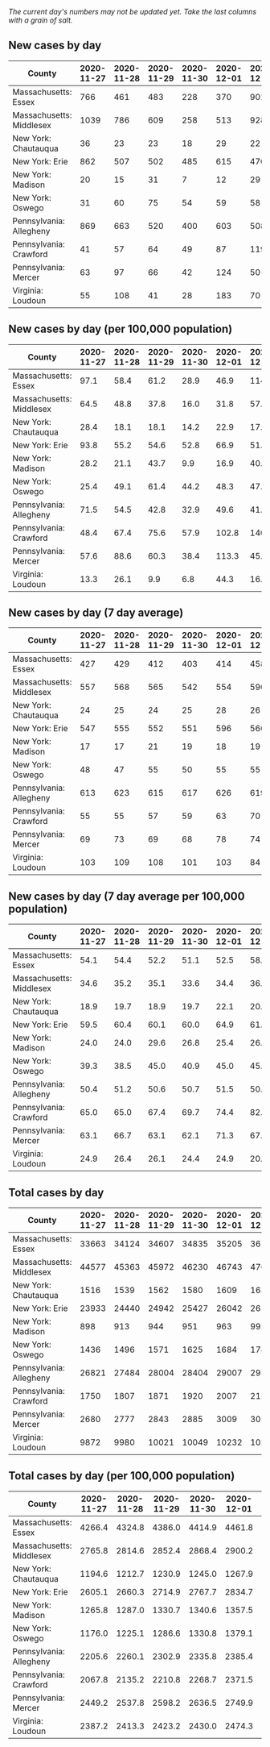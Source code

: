_The current day's numbers may not be updated yet. Take the last columns with a grain of salt._
## New cases by day

| County | 2020-11-27 | 2020-11-28 | 2020-11-29 | 2020-11-30 | 2020-12-01 | 2020-12-02 | 2020-12-03 |
| --- | --- | --- | --- | --- | --- | --- | --- |
| Massachusetts: Essex | 766 | 461 | 483 | 228 | 370 | 901 | 1370 |
| Massachusetts: Middlesex | 1039 | 786 | 609 | 258 | 513 | 928 | 1225 |
| New York: Chautauqua | 36 | 23 | 23 | 18 | 29 | 22 | 61 |
| New York: Erie | 862 | 507 | 502 | 485 | 615 | 476 | 592 |
| New York: Madison | 20 | 15 | 31 | 7 | 12 | 29 | 51 |
| New York: Oswego | 31 | 60 | 75 | 54 | 59 | 58 | 57 |
| Pennsylvania: Allegheny | 869 | 663 | 520 | 400 | 603 | 508 | 1028 |
| Pennsylvania: Crawford | 41 | 57 | 64 | 49 | 87 | 119 | 95 |
| Pennsylvania: Mercer | 63 | 97 | 66 | 42 | 124 | 50 | 150 |
| Virginia: Loudoun | 55 | 108 | 41 | 28 | 183 | 70 | 74 |

## New cases by day (per 100,000 population)

| County | 2020-11-27 | 2020-11-28 | 2020-11-29 | 2020-11-30 | 2020-12-01 | 2020-12-02 | 2020-12-03 |
| --- | --- | --- | --- | --- | --- | --- | --- |
| Massachusetts: Essex | 97.1 | 58.4 | 61.2 | 28.9 | 46.9 | 114.2 | 173.6 |
| Massachusetts: Middlesex | 64.5 | 48.8 | 37.8 | 16.0 | 31.8 | 57.6 | 76.0 |
| New York: Chautauqua | 28.4 | 18.1 | 18.1 | 14.2 | 22.9 | 17.3 | 48.1 |
| New York: Erie | 93.8 | 55.2 | 54.6 | 52.8 | 66.9 | 51.8 | 64.4 |
| New York: Madison | 28.2 | 21.1 | 43.7 | 9.9 | 16.9 | 40.9 | 71.9 |
| New York: Oswego | 25.4 | 49.1 | 61.4 | 44.2 | 48.3 | 47.5 | 46.7 |
| Pennsylvania: Allegheny | 71.5 | 54.5 | 42.8 | 32.9 | 49.6 | 41.8 | 84.5 |
| Pennsylvania: Crawford | 48.4 | 67.4 | 75.6 | 57.9 | 102.8 | 140.6 | 112.3 |
| Pennsylvania: Mercer | 57.6 | 88.6 | 60.3 | 38.4 | 113.3 | 45.7 | 137.1 |
| Virginia: Loudoun | 13.3 | 26.1 | 9.9 | 6.8 | 44.3 | 16.9 | 17.9 |

## New cases by day (7 day average)

| County | 2020-11-27 | 2020-11-28 | 2020-11-29 | 2020-11-30 | 2020-12-01 | 2020-12-02 | 2020-12-03 |
| --- | --- | --- | --- | --- | --- | --- | --- |
| Massachusetts: Essex | 427 | 429 | 412 | 403 | 414 | 458 | 654 |
| Massachusetts: Middlesex | 557 | 568 | 565 | 542 | 554 | 590 | 765 |
| New York: Chautauqua | 24 | 25 | 24 | 25 | 28 | 26 | 30 |
| New York: Erie | 547 | 555 | 552 | 551 | 596 | 566 | 577 |
| New York: Madison | 17 | 17 | 21 | 19 | 18 | 19 | 24 |
| New York: Oswego | 48 | 47 | 55 | 50 | 55 | 55 | 56 |
| Pennsylvania: Allegheny | 613 | 623 | 615 | 617 | 626 | 619 | 656 |
| Pennsylvania: Crawford | 55 | 55 | 57 | 59 | 63 | 70 | 73 |
| Pennsylvania: Mercer | 69 | 73 | 69 | 68 | 78 | 74 | 85 |
| Virginia: Loudoun | 103 | 109 | 108 | 101 | 103 | 84 | 80 |

## New cases by day (7 day average per 100,000 population)

| County | 2020-11-27 | 2020-11-28 | 2020-11-29 | 2020-11-30 | 2020-12-01 | 2020-12-02 | 2020-12-03 |
| --- | --- | --- | --- | --- | --- | --- | --- |
| Massachusetts: Essex | 54.1 | 54.4 | 52.2 | 51.1 | 52.5 | 58.0 | 82.9 |
| Massachusetts: Middlesex | 34.6 | 35.2 | 35.1 | 33.6 | 34.4 | 36.6 | 47.5 |
| New York: Chautauqua | 18.9 | 19.7 | 18.9 | 19.7 | 22.1 | 20.5 | 23.6 |
| New York: Erie | 59.5 | 60.4 | 60.1 | 60.0 | 64.9 | 61.6 | 62.8 |
| New York: Madison | 24.0 | 24.0 | 29.6 | 26.8 | 25.4 | 26.8 | 33.8 |
| New York: Oswego | 39.3 | 38.5 | 45.0 | 40.9 | 45.0 | 45.0 | 45.9 |
| Pennsylvania: Allegheny | 50.4 | 51.2 | 50.6 | 50.7 | 51.5 | 50.9 | 53.9 |
| Pennsylvania: Crawford | 65.0 | 65.0 | 67.4 | 69.7 | 74.4 | 82.7 | 86.3 |
| Pennsylvania: Mercer | 63.1 | 66.7 | 63.1 | 62.1 | 71.3 | 67.6 | 77.7 |
| Virginia: Loudoun | 24.9 | 26.4 | 26.1 | 24.4 | 24.9 | 20.3 | 19.3 |

## Total cases by day

| County | 2020-11-27 | 2020-11-28 | 2020-11-29 | 2020-11-30 | 2020-12-01 | 2020-12-02 | 2020-12-03 |
| --- | --- | --- | --- | --- | --- | --- | --- |
| Massachusetts: Essex | 33663 | 34124 | 34607 | 34835 | 35205 | 36106 | 37476 |
| Massachusetts: Middlesex | 44577 | 45363 | 45972 | 46230 | 46743 | 47671 | 48896 |
| New York: Chautauqua | 1516 | 1539 | 1562 | 1580 | 1609 | 1631 | 1692 |
| New York: Erie | 23933 | 24440 | 24942 | 25427 | 26042 | 26518 | 27110 |
| New York: Madison | 898 | 913 | 944 | 951 | 963 | 992 | 1043 |
| New York: Oswego | 1436 | 1496 | 1571 | 1625 | 1684 | 1742 | 1799 |
| Pennsylvania: Allegheny | 26821 | 27484 | 28004 | 28404 | 29007 | 29515 | 30543 |
| Pennsylvania: Crawford | 1750 | 1807 | 1871 | 1920 | 2007 | 2126 | 2221 |
| Pennsylvania: Mercer | 2680 | 2777 | 2843 | 2885 | 3009 | 3059 | 3209 |
| Virginia: Loudoun | 9872 | 9980 | 10021 | 10049 | 10232 | 10302 | 10376 |

## Total cases by day (per 100,000 population)

| County | 2020-11-27 | 2020-11-28 | 2020-11-29 | 2020-11-30 | 2020-12-01 | 2020-12-02 | 2020-12-03 |
| --- | --- | --- | --- | --- | --- | --- | --- |
| Massachusetts: Essex | 4266.4 | 4324.8 | 4386.0 | 4414.9 | 4461.8 | 4576.0 | 4749.6 |
| Massachusetts: Middlesex | 2765.8 | 2814.6 | 2852.4 | 2868.4 | 2900.2 | 2957.8 | 3033.8 |
| New York: Chautauqua | 1194.6 | 1212.7 | 1230.9 | 1245.0 | 1267.9 | 1285.2 | 1333.3 |
| New York: Erie | 2605.1 | 2660.3 | 2714.9 | 2767.7 | 2834.7 | 2886.5 | 2950.9 |
| New York: Madison | 1265.8 | 1287.0 | 1330.7 | 1340.6 | 1357.5 | 1398.3 | 1470.2 |
| New York: Oswego | 1176.0 | 1225.1 | 1286.6 | 1330.8 | 1379.1 | 1426.6 | 1473.3 |
| Pennsylvania: Allegheny | 2205.6 | 2260.1 | 2302.9 | 2335.8 | 2385.4 | 2427.1 | 2511.7 |
| Pennsylvania: Crawford | 2067.8 | 2135.2 | 2210.8 | 2268.7 | 2371.5 | 2512.1 | 2624.4 |
| Pennsylvania: Mercer | 2449.2 | 2537.8 | 2598.2 | 2636.5 | 2749.9 | 2795.5 | 2932.6 |
| Virginia: Loudoun | 2387.2 | 2413.3 | 2423.2 | 2430.0 | 2474.3 | 2491.2 | 2509.1 |
